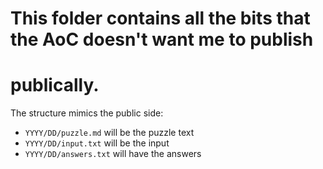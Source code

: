 # This folder contains all the bits that the AoC doesn't want me to publish
# publically.

The structure mimics the public side:

- `YYYY/DD/puzzle.md` will be the puzzle text
- `YYYY/DD/input.txt` will be the input
- `YYYY/DD/answers.txt` will have the answers
